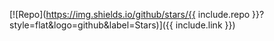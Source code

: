 [![Repo](https://img.shields.io/github/stars/{{ include.repo }}?style=flat&logo=github&label=Stars)]({{ include.link }})
